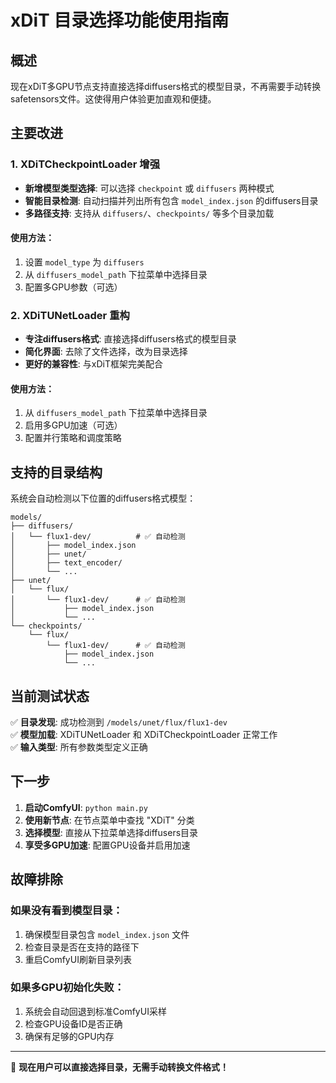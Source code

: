 # xDiT 目录选择功能使用指南

## 概述

现在xDiT多GPU节点支持直接选择diffusers格式的模型目录，不再需要手动转换safetensors文件。这使得用户体验更加直观和便捷。

## 主要改进

### 1. XDiTCheckpointLoader 增强

- **新增模型类型选择**: 可以选择 `checkpoint` 或 `diffusers` 两种模式
- **智能目录检测**: 自动扫描并列出所有包含 `model_index.json` 的diffusers目录
- **多路径支持**: 支持从 `diffusers/`、`checkpoints/` 等多个目录加载

#### 使用方法：
1. 设置 `model_type` 为 `diffusers`
2. 从 `diffusers_model_path` 下拉菜单中选择目录
3. 配置多GPU参数（可选）

### 2. XDiTUNetLoader 重构

- **专注diffusers格式**: 直接选择diffusers格式的模型目录
- **简化界面**: 去除了文件选择，改为目录选择
- **更好的兼容性**: 与xDiT框架完美配合

#### 使用方法：
1. 从 `diffusers_model_path` 下拉菜单中选择目录
2. 启用多GPU加速（可选）
3. 配置并行策略和调度策略

## 支持的目录结构

系统会自动检测以下位置的diffusers格式模型：

```
models/
├── diffusers/
│   └── flux1-dev/          # ✅ 自动检测
│       ├── model_index.json
│       ├── unet/
│       ├── text_encoder/
│       └── ...
├── unet/
│   └── flux/
│       └── flux1-dev/      # ✅ 自动检测
│           ├── model_index.json
│           └── ...
└── checkpoints/
    └── flux/
        └── flux1-dev/      # ✅ 自动检测
            ├── model_index.json
            └── ...
```

## 当前测试状态

✅ **目录发现**: 成功检测到 `/models/unet/flux/flux1-dev`  
✅ **模型加载**: XDiTUNetLoader 和 XDiTCheckpointLoader 正常工作  
✅ **输入类型**: 所有参数类型定义正确  

## 下一步

1. **启动ComfyUI**: `python main.py`
2. **使用新节点**: 在节点菜单中查找 "XDiT" 分类
3. **选择模型**: 直接从下拉菜单选择diffusers目录
4. **享受多GPU加速**: 配置GPU设备并启用加速

## 故障排除

### 如果没有看到模型目录：
1. 确保模型目录包含 `model_index.json` 文件
2. 检查目录是否在支持的路径下
3. 重启ComfyUI刷新目录列表

### 如果多GPU初始化失败：
1. 系统会自动回退到标准ComfyUI采样
2. 检查GPU设备ID是否正确
3. 确保有足够的GPU内存

---

🎉 **现在用户可以直接选择目录，无需手动转换文件格式！** 